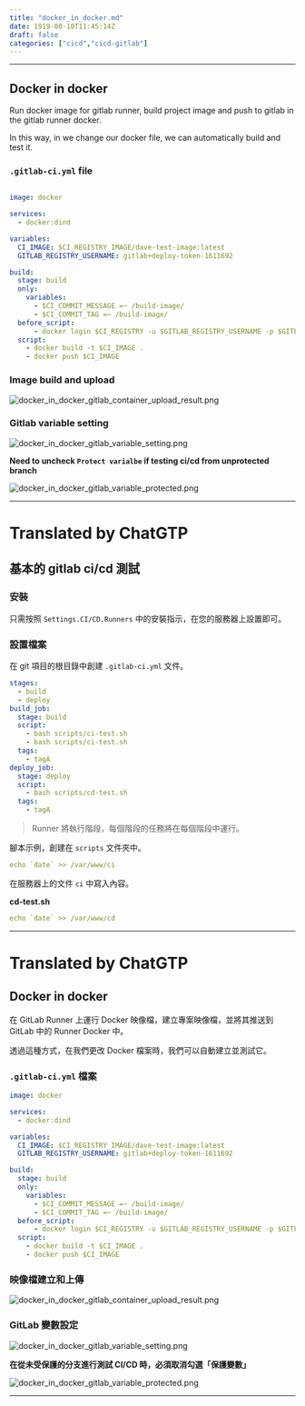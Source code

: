 ```yaml
---
title: "docker_in_docker.md"
date: 1919-08-10T11:45:14Z
draft: false
categories: ["cicd","cicd-gitlab"]
---
```




---


## Docker in docker

Run docker image for gitlab runner, build project image and push to gitlab in the gitlab runner docker.

In this way, in we change our docker file, we can automatically build and test it.


### `.gitlab-ci.yml` file

```yaml

image: docker

services:
  - docker:dind

variables:
  CI_IMAGE: $CI_REGISTRY_IMAGE/dave-test-image:latest
  GITLAB_REGISTRY_USERNAME: gitlab+deploy-token-1611692

build:
  stage: build
  only:
    variables:
      - $CI_COMMIT_MESSAGE =~ /build-image/
      - $CI_COMMIT_TAG =~ /build-image/
  before_script:
      - docker login $CI_REGISTRY -u $GITLAB_REGISTRY_USERNAME -p $GITLAB_REGISTRY_PASSWORD
  script:
    - docker build -t $CI_IMAGE .
    - docker push $CI_IMAGE

```


### Image build and upload

![docker_in_docker_gitlab_container_upload_result.png](imgs/docker_in_docker_gitlab_container_upload_result.png)



### Gitlab variable setting

![docker_in_docker_gitlab_variable_setting.png](imgs/docker_in_docker_gitlab_variable_setting.png)


**Need to uncheck `Protect varialbe` if testing ci/cd from unprotected branch**

![docker_in_docker_gitlab_variable_protected.png](imgs/docker_in_docker_gitlab_variable_protected.png)

---

<!--HugoNoteZhFlag-->

# Translated by ChatGTP

## 基本的 gitlab ci/cd 測試

### 安裝

只需按照 `Settings.CI/CD.Runners` 中的安裝指示，在您的服務器上設置即可。

### 設置檔案

在 git 項目的根目錄中創建 `.gitlab-ci.yml` 文件。

```yaml
stages:
  - build
  - deploy
build_job:
  stage: build
  script:
    - bash scripts/ci-test.sh
    - bash scripts/ci-test.sh
  tags:
    - tagA
deploy_job:
  stage: deploy
  script:
    - bash scripts/cd-test.sh
  tags:
    - tagA
```

> Runner 將執行階段，每個階段的任務將在每個階段中運行。

腳本示例，創建在 `scripts` 文件夾中。
```yaml
echo `date` >> /var/www/ci
```

在服務器上的文件 `ci` 中寫入內容。

**cd-test.sh**

```yaml
echo `date` >> /var/www/cd
```


---

<!--HugoNoteZhFlag-->

# Translated by ChatGTP

## Docker in docker

在 GitLab Runner 上運行 Docker 映像檔，建立專案映像檔，並將其推送到 GitLab 中的 Runner Docker 中。

透過這種方式，在我們更改 Docker 檔案時，我們可以自動建立並測試它。

### `.gitlab-ci.yml` 檔案

```yaml
image: docker

services:
  - docker:dind

variables:
  CI_IMAGE: $CI_REGISTRY_IMAGE/dave-test-image:latest
  GITLAB_REGISTRY_USERNAME: gitlab+deploy-token-1611692

build:
  stage: build
  only:
    variables:
      - $CI_COMMIT_MESSAGE =~ /build-image/
      - $CI_COMMIT_TAG =~ /build-image/
  before_script:
      - docker login $CI_REGISTRY -u $GITLAB_REGISTRY_USERNAME -p $GITLAB_REGISTRY_PASSWORD
  script:
    - docker build -t $CI_IMAGE .
    - docker push $CI_IMAGE
```

### 映像檔建立和上傳

![docker_in_docker_gitlab_container_upload_result.png](imgs/docker_in_docker_gitlab_container_upload_result.png)

### GitLab 變數設定

![docker_in_docker_gitlab_variable_setting.png](imgs/docker_in_docker_gitlab_variable_setting.png)

**在從未受保護的分支進行測試 CI/CD 時，必須取消勾選「保護變數」**

![docker_in_docker_gitlab_variable_protected.png](imgs/docker_in_docker_gitlab_variable_protected.png)

---


